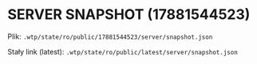 # SERVER SNAPSHOT (17881544523)

Plik: `.wtp/state/ro/public/17881544523/server/snapshot.json`

Stały link (latest): `.wtp/state/ro/public/latest/server/snapshot.json`
